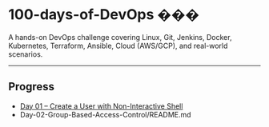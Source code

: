 # 100-days-of-DevOps ���
A hands-on DevOps challenge covering Linux, Git, Jenkins, Docker, Kubernetes, Terraform, Ansible, Cloud (AWS/GCP), and real-world scenarios.

---

## Progress
- [Day 01 – Create a User with Non-Interactive Shell](./Day-01-Create-User-NonInteractive-Shell/README.md)
- Day-02-Group-Based-Access-Control/README.md

